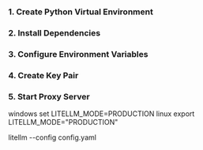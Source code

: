 




### 1. Create Python Virtual Environment



### 2. Install Dependencies



### 3. Configure Environment Variables



### 4. Create Key Pair




### 5. Start Proxy Server

windows
set LITELLM_MODE=PRODUCTION
linux
export LITELLM_MODE="PRODUCTION"


litellm --config config.yaml
